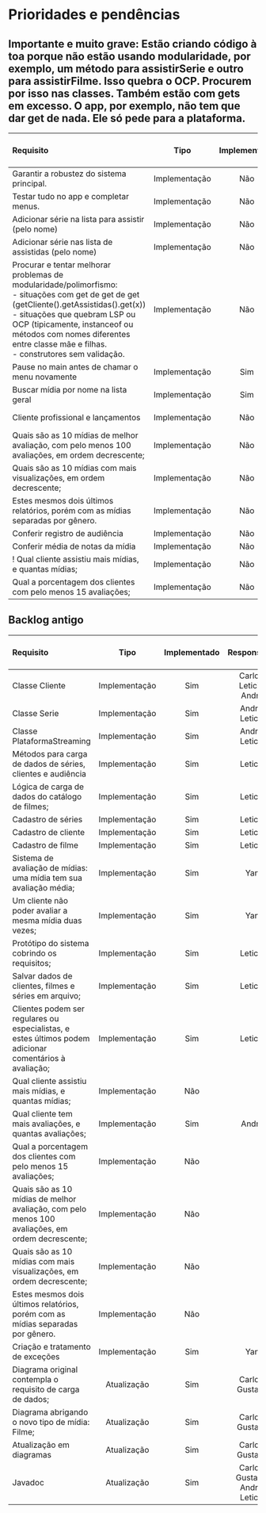 # Prioridades e pendências

## **Importante e muito grave:** Estão criando código à toa porque não estão usando modularidade, por exemplo, um método para assistirSerie e outro para assistirFilme. Isso quebra o OCP. Procurem por isso nas classes. Também estão com gets em excesso. O app, por exemplo, não tem que dar get de nada. Ele só pede para a plataforma.

| Requisito                                                                                               |     Tipo      | Implementado |           Responsavel           | Tester              | Passou no Teste? | Funciona no App? |
| :------------------------------------------------------------------------------------------------------ | :-----------: | :----------: | :-----------------------------: | ------------------- | :--------------: | :--------------: |
| Garantir a robustez do sistema principal.                                                               | Implementação |     Não      |             Andre               |                     |                  |                  |
| Testar tudo no app e completar menus.                                                                   | Implementação |     Não      |             Andre               |                     |                  |                  |
| Adicionar série na lista para assistir (pelo nome)                                                      | Implementação |     Não      |             Andre               |                     |                  |                  |
| Adicionar série nas lista de assistidas (pelo nome)                                                     | Implementação |     Não      |             Andre               |                     |                  |                  |
| Procurar e tentar melhorar problemas de modularidade/polimorfismo:<br> - situações com get de get de get (getCliente().getAssistidas().get(x))<br> - situações que quebram LSP ou OCP (tipicamente, instanceof ou métodos com nomes diferentes entre classe mãe e filhas. <br> - construtores sem validação.                                  | Implementação |     Não      |             Yan                 |                     |                  |                  |
| Pause no main antes de chamar o menu novamente                                                          | Implementação |     Sim      |             Lott                |                     |                  |       Sim        |
| Buscar mídia por nome na lista geral                                                                    | Implementação |     Sim      |             Lott                |                     |                  |       Sim        |
| Cliente profissional e lançamentos                                                                      | Implementação |     Não      |           Gustavo, Leticia              |                     |                  |                  |
| Quais são as 10 mídias de melhor avaliação, com pelo menos 100 avaliações, em ordem decrescente;        | Implementação |     Não      |           Gustavo               |                     |                  |                  |
| Quais são as 10 mídias com mais visualizações, em ordem decrescente;                                    | Implementação |     Não      |           Gustavo               |                     |                  |                  |
| Estes mesmos dois últimos relatórios, porém com as mídias separadas por gênero.                         | Implementação |     Não      |           Gustavo               |                     |                  |                  |
| Conferir registro de audiência                                                                          | Implementação |     Não      |           Carlos                |                     |                  |                  |
| Conferir média de notas da mídia                                                                        | Implementação |     Não      |           Carlos                |                     |                  |                  |
! Qual cliente assistiu mais mídias, e quantas mídias;                                                    | Implementação |     Não      |           Carlos                |                     |                  |                  |
| Qual a porcentagem dos clientes com pelo menos 15 avaliações;                                           | Implementação |     Não      |           Carlos                |                     |                  |                  |

## Backlog antigo

| Requisito                                                                                               |     Tipo      | Implementado |           Responsavel           | Tester              | Passou no Teste? | Funciona no App? |
| :------------------------------------------------------------------------------------------------------ | :-----------: | :----------: | :-----------------------------: | ------------------- | :--------------: | :--------------: |
| Classe Cliente                                                                                          | Implementação |     Sim      |     Carlos, Leticia, Andre      | Leticia, Andre, Yan |       Sim        |                  |
| Classe Serie                                                                                            | Implementação |     Sim      |         Andre, Leticia          | Andre, Leticia      |       Sim        |                  |
| Classe PlataformaStreaming                                                                              | Implementação |     Sim      |         Andre, Leticia          |                     |                  |                  |
| Métodos para carga de dados de séries, clientes e audiência                                             | Implementação |     Sim      |             Leticia             |                     |                  |                  |
| Lógica de carga de dados do catálogo de filmes;                                                         | Implementação |     Sim      |             Leticia             |                     |                  |                  |
| Cadastro de séries                                                                                      | Implementação |     Sim      |             Leticia             |                     |                  |                  |
| Cadastro de cliente                                                                                     | Implementação |     Sim      |             Leticia             |                     |                  |                  |
| Cadastro de filme                                                                                       | Implementação |     Sim      |             Leticia             |                     |                  |                  |
| Sistema de avaliação de mídias: uma mídia tem sua avaliação média;                                      | Implementação |     Sim      |               Yan               |                     |                  |                  |
| Um cliente não poder avaliar a mesma mídia duas vezes;                                                  | Implementação |     Sim      |               Yan               |                     |                  |                  |
| Protótipo do sistema cobrindo os requisitos;                                                            | Implementação |     Sim      |             Leticia             |                     |                  |                  |
| Salvar dados de clientes, filmes e séries em arquivo;                                                   | Implementação |     Sim      |             Leticia             |                     |                  |                  |
| Clientes podem ser regulares ou especialistas, e estes últimos podem adicionar comentários à avaliação; | Implementação |     Sim      |             Leticia             |                     |                  |                  |
| Qual cliente assistiu mais mídias, e quantas mídias;                                                    | Implementação |     Não      |                                 |                     |                  |                  |
| Qual cliente tem mais avaliações, e quantas avaliações;                                                 | Implementação |     Sim      |              Andre              |                     |                  |                  |
| Qual a porcentagem dos clientes com pelo menos 15 avaliações;                                           | Implementação |     Não      |                                 |                     |                  |                  |
| Quais são as 10 mídias de melhor avaliação, com pelo menos 100 avaliações, em ordem decrescente;        | Implementação |     Não      |                                 |                     |                  |                  |
| Quais são as 10 mídias com mais visualizações, em ordem decrescente;                                    | Implementação |     Não      |                                 |                     |                  |                  |
| Estes mesmos dois últimos relatórios, porém com as mídias separadas por gênero.                         | Implementação |     Não      |                                 |                     |                  |                  |
| Criação e tratamento de exceções                                                                        | Implementação |     Sim      |               Yan               |                     |                  |                  |
| Diagrama original contempla o requisito de carga de dados;                                              |  Atualização  |     Sim      |         Carlos, Gustavo         |                     |                  |                  |
| Diagrama abrigando o novo tipo de mídia: Filme;                                                         |  Atualização  |     Sim      |         Carlos, Gustavo         |                     |                  |                  |
| Atualização em diagramas                                                                                |  Atualização  |     Sim      |         Carlos, Gustavo         |                     |                  |                  |
| Javadoc                                                                                                 |  Atualização  |     Sim      | Carlos, Gustavo, Andre, Leticia |                     |                  |                  |

    


